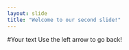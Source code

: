 ```yaml
---
layout: slide
title: "Welcome to our second slide!"
---
```

#Your text
Use the left arrow to go back!
